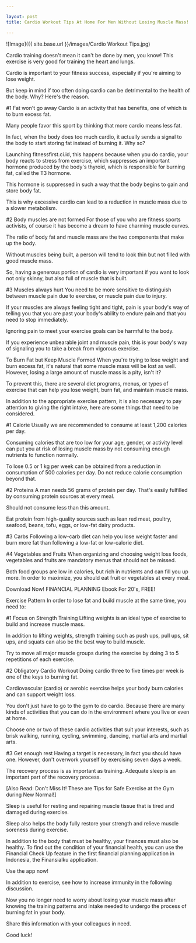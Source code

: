 ```yaml
---

layout: post
title: Cardio Workout Tips At Home For Men Without Losing Muscle Mass!

---
```



![Image]({{ site.base.url }}/images/Cardio Workout Tips.jpg)

Cardio training doesn't mean it can't be done by men, you know! This exercise is very good for training the heart and lungs.

Cardio is important to your fitness success, especially if you're aiming to lose weight.

But keep in mind if too often doing cardio can be detrimental to the health of the body. Why? Here's the reason.

#1 Fat won't go away
Cardio is an activity that has benefits, one of which is to burn excess fat.

Many people favor this sport by thinking that more cardio means less fat.

In fact, when the body does too much cardio, it actually sends a signal to the body to start storing fat instead of burning it. Why so?

Launching fitnessfirst.ci.id, this happens because when you do cardio, your body reacts to stress from exercise, which suppresses an important hormone produced by the body's thyroid, which is responsible for burning fat, called the T3 hormone.

This hormone is suppressed in such a way that the body begins to gain and store body fat.

This is why excessive cardio can lead to a reduction in muscle mass due to a slower metabolism.

#2 Body muscles are not formed
For those of you who are fitness sports activists, of course it has become a dream to have charming muscle curves.

The ratio of body fat and muscle mass are the two components that make up the body.

Without muscles being built, a person will tend to look thin but not filled with good muscle mass.

So, having a generous portion of cardio is very important if you want to look not only skinny, but also full of muscle that is built.

#3 Muscles always hurt
You need to be more sensitive to distinguish between muscle pain due to exercise, or muscle pain due to injury.

If your muscles are always feeling tight and tight, pain is your body's way of telling you that you are past your body's ability to endure pain and that you need to stop immediately.

Ignoring pain to meet your exercise goals can be harmful to the body.

If you experience unbearable joint and muscle pain, this is your body's way of signaling you to take a break from vigorous exercise.

To Burn Fat but Keep Muscle Formed
When you're trying to lose weight and burn excess fat, it's natural that some muscle mass will be lost as well. However, losing a large amount of muscle mass is a pity, isn't it?

To prevent this, there are several diet programs, menus, or types of exercise that can help you lose weight, burn fat, and maintain muscle mass.

In addition to the appropriate exercise pattern, it is also necessary to pay attention to giving the right intake, here are some things that need to be considered.

#1 Calorie
Usually we are recommended to consume at least 1,200 calories per day.

Consuming calories that are too low for your age, gender, or activity level can put you at risk of losing muscle mass by not consuming enough nutrients to function normally.

To lose 0.5 or 1 kg per week can be obtained from a reduction in consumption of 500 calories per day. Do not reduce calorie consumption beyond that.

#2 Proteins
A man needs 56 grams of protein per day. That's easily fulfilled by consuming protein sources at every meal.

Should not consume less than this amount.

Eat protein from high-quality sources such as lean red meat, poultry, seafood, beans, tofu, eggs, or low-fat dairy products.

#3 Carbs
Following a low-carb diet can help you lose weight faster and burn more fat than following a low-fat or low-calorie diet.

#4 Vegetables and Fruits
When organizing and choosing weight loss foods, vegetables and fruits are mandatory menus that should not be missed.

Both food groups are low in calories, but rich in nutrients and can fill you up more. In order to maximize, you should eat fruit or vegetables at every meal.

Download Now! FINANCIAL PLANNING Ebook For 20's, FREE!

Exercise Pattern
In order to lose fat and build muscle at the same time, you need to:

#1 Focus on Strength Training
Lifting weights is an ideal type of exercise to build and increase muscle mass.

In addition to lifting weights, strength training such as push ups, pull ups, sit ups, and squats can also be the best way to build muscle.

Try to move all major muscle groups during the exercise by doing 3 to 5 repetitions of each exercise.

#2 Obligatory Cardio Workout
Doing cardio three to five times per week is one of the keys to burning fat.

Cardiovascular (cardio) or aerobic exercise helps your body burn calories and can support weight loss.

You don't just have to go to the gym to do cardio. Because there are many kinds of activities that you can do in the environment where you live or even at home.

Choose one or two of these cardio activities that suit your interests, such as brisk walking, running, cycling, swimming, dancing, martial arts and martial arts.

#3 Get enough rest
Having a target is necessary, in fact you should have one. However, don't overwork yourself by exercising seven days a week.

The recovery process is as important as training. Adequate sleep is an important part of the recovery process.

[Also Read: Don't Miss It! These are Tips for Safe Exercise at the Gym during New Normal!]

Sleep is useful for resting and repairing muscle tissue that is tired and damaged during exercise.

Sleep also helps the body fully restore your strength and relieve muscle soreness during exercise.

In addition to the body that must be healthy, your finances must also be healthy. To find out the condition of your financial health, you can use the Financial Check Up feature in the first financial planning application in Indonesia, the Finansialku application.

Use the app now!

In addition to exercise, see how to increase immunity in the following discussion.

Now you no longer need to worry about losing your muscle mass after knowing the training patterns and intake needed to undergo the process of burning fat in your body.

Share this information with your colleagues in need.

Good luck!